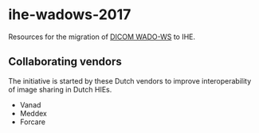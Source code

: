 # ihe-wadows-2017
Resources for the migration of [DICOM WADO-WS](http://dicom.nema.org/medical/dicom/2017b/output/html/part18.html#sect_6.3) to IHE.

## Collaborating vendors
The initiative is started by these Dutch vendors to improve interoperability of image sharing in Dutch HIEs.

* Vanad
* Meddex
* Forcare

